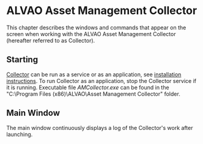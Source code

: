 # ALVAO Asset Management Collector

This chapter describes the windows and commands that appear on the screen when working with the ALVAO Asset Management Collector (hereafter referred to as Collector).
 
## Starting

[Collector](../alvao-asset-management/implementation/detection/collector) can be run as a service or as an application, see [installation instructions](../alvao-asset-management/implementation/installation/installation-server-manual). To run Collector as an application, stop the Collector service if it is running. Executable file *AMCollector.exe* can be found in the "C:\Program Files (x86)\ALVAO\Asset Management Collector" folder.
 
## Main Window

The main window continuously displays a log of the Collector's work after launching.
